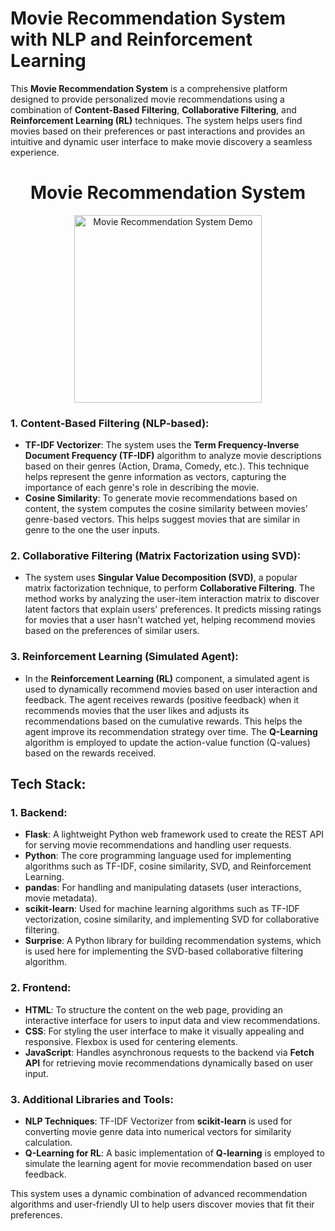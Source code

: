# Movie Recommendation System with NLP and Reinforcement Learning

This **Movie Recommendation System** is a comprehensive platform designed to provide personalized movie recommendations using a combination of **Content-Based Filtering**, **Collaborative Filtering**, and **Reinforcement Learning (RL)** techniques. The system helps users find movies based on their preferences or past interactions and provides an intuitive and dynamic user interface to make movie discovery a seamless experience.
<h1 align="center">Movie Recommendation System</h1>

<p align="center">
  <img src="https://github.com/user-attachments/assets/c2982d58-b1f1-4c17-96c3-2b967401517b" alt="Movie Recommendation System Demo" height = 300px >
</p>

### 1. Content-Based Filtering (NLP-based):
- **TF-IDF Vectorizer**: The system uses the **Term Frequency-Inverse Document Frequency (TF-IDF)** algorithm to analyze movie descriptions based on their genres (Action, Drama, Comedy, etc.). This technique helps represent the genre information as vectors, capturing the importance of each genre's role in describing the movie.
- **Cosine Similarity**: To generate movie recommendations based on content, the system computes the cosine similarity between movies' genre-based vectors. This helps suggest movies that are similar in genre to the one the user inputs.

### 2. Collaborative Filtering (Matrix Factorization using SVD):
- The system uses **Singular Value Decomposition (SVD)**, a popular matrix factorization technique, to perform **Collaborative Filtering**. The method works by analyzing the user-item interaction matrix to discover latent factors that explain users' preferences. It predicts missing ratings for movies that a user hasn't watched yet, helping recommend movies based on the preferences of similar users.

### 3. Reinforcement Learning (Simulated Agent):
- In the **Reinforcement Learning (RL)** component, a simulated agent is used to dynamically recommend movies based on user interaction and feedback. The agent receives rewards (positive feedback) when it recommends movies that the user likes and adjusts its recommendations based on the cumulative rewards. This helps the agent improve its recommendation strategy over time. The **Q-Learning** algorithm is employed to update the action-value function (Q-values) based on the rewards received.

## Tech Stack:

### 1. Backend:
- **Flask**: A lightweight Python web framework used to create the REST API for serving movie recommendations and handling user requests.
- **Python**: The core programming language used for implementing algorithms such as TF-IDF, cosine similarity, SVD, and Reinforcement Learning.
- **pandas**: For handling and manipulating datasets (user interactions, movie metadata).
- **scikit-learn**: Used for machine learning algorithms such as TF-IDF vectorization, cosine similarity, and implementing SVD for collaborative filtering.
- **Surprise**: A Python library for building recommendation systems, which is used here for implementing the SVD-based collaborative filtering algorithm.

### 2. Frontend:
- **HTML**: To structure the content on the web page, providing an interactive interface for users to input data and view recommendations.
- **CSS**: For styling the user interface to make it visually appealing and responsive. Flexbox is used for centering elements.
- **JavaScript**: Handles asynchronous requests to the backend via **Fetch API** for retrieving movie recommendations dynamically based on user input.

### 3. Additional Libraries and Tools:
- **NLP Techniques**: TF-IDF Vectorizer from **scikit-learn** is used for converting movie genre data into numerical vectors for similarity calculation.
- **Q-Learning for RL**: A basic implementation of **Q-learning** is employed to simulate the learning agent for movie recommendation based on user feedback.

This system uses a dynamic combination of advanced recommendation algorithms and user-friendly UI to help users discover movies that fit their preferences.
